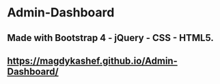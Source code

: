 # Admin-Dashboard
## Made with Bootstrap 4 - jQuery - CSS - HTML5.  
## https://magdykashef.github.io/Admin-Dashboard/
